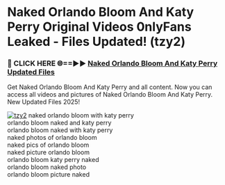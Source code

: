# Naked Orlando Bloom And Katy Perry Original Videos 0nlyFans Leaked - Files Updated! (tzy2)

<h3>🔴 CLICK HERE 🌐==►► <a href="https://tinyurl.com/yckcrads" rel="nofollow">Naked Orlando Bloom And Katy Perry Updated Files</a></h3>

Get Naked Orlando Bloom And Katy Perry and all content. Now you can access all videos and pictures of Naked Orlando Bloom And Katy Perry. New Updated Files 2025!

[![tzy2](https://i.imgur.com/hpKpOFt.gif)](https://tinyurl.com/yckcrads)
naked orlando bloom with katy perry<br>
orlando bloom naked and katy perry<br>
orlando bloom naked with katy perry<br>
naked photos of orlando bloom<br>
naked pics of orlando bloom<br>
naked picture orlando bloom<br>
orlando bloom katy perry naked<br>
orlando bloom naked photo<br>
orlando bloom picture naked